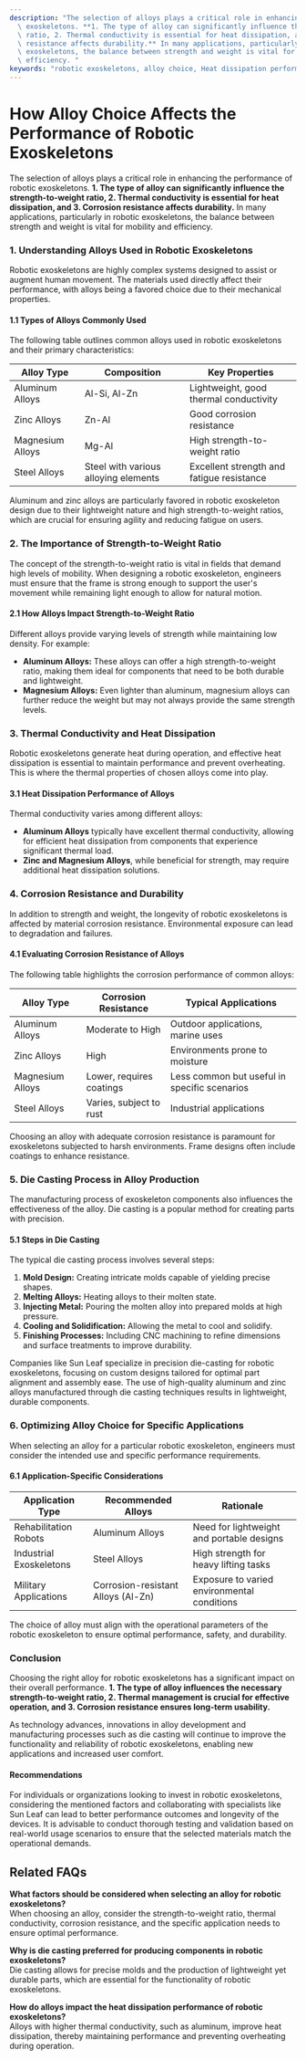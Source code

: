 ```yaml
---
description: "The selection of alloys plays a critical role in enhancing the performance of robotic\
  \ exoskeletons. **1. The type of alloy can significantly influence the strength-to-weight\
  \ ratio, 2. Thermal conductivity is essential for heat dissipation, and 3. Corrosion\
  \ resistance affects durability.** In many applications, particularly in robotic\
  \ exoskeletons, the balance between strength and weight is vital for mobility and\
  \ efficiency. "
keywords: "robotic exoskeletons, alloy choice, Heat dissipation performance, Die casting process"
---
```

# How Alloy Choice Affects the Performance of Robotic Exoskeletons

The selection of alloys plays a critical role in enhancing the performance of robotic exoskeletons. **1. The type of alloy can significantly influence the strength-to-weight ratio, 2. Thermal conductivity is essential for heat dissipation, and 3. Corrosion resistance affects durability.** In many applications, particularly in robotic exoskeletons, the balance between strength and weight is vital for mobility and efficiency. 

### 1. Understanding Alloys Used in Robotic Exoskeletons

Robotic exoskeletons are highly complex systems designed to assist or augment human movement. The materials used directly affect their performance, with alloys being a favored choice due to their mechanical properties.

#### 1.1 Types of Alloys Commonly Used

The following table outlines common alloys used in robotic exoskeletons and their primary characteristics:

| Alloy Type        | Composition                      | Key Properties                         |
|-------------------|----------------------------------|---------------------------------------|
| Aluminum Alloys   | Al-Si, Al-Zn                     | Lightweight, good thermal conductivity |
| Zinc Alloys       | Zn-Al                           | Good corrosion resistance              |
| Magnesium Alloys  | Mg-Al                           | High strength-to-weight ratio         |
| Steel Alloys      | Steel with various alloying elements | Excellent strength and fatigue resistance |

Aluminum and zinc alloys are particularly favored in robotic exoskeleton design due to their lightweight nature and high strength-to-weight ratios, which are crucial for ensuring agility and reducing fatigue on users.

### 2. The Importance of Strength-to-Weight Ratio

The concept of the strength-to-weight ratio is vital in fields that demand high levels of mobility. When designing a robotic exoskeleton, engineers must ensure that the frame is strong enough to support the user's movement while remaining light enough to allow for natural motion.

#### 2.1 How Alloys Impact Strength-to-Weight Ratio

Different alloys provide varying levels of strength while maintaining low density. For example:
- **Aluminum Alloys:** These alloys can offer a high strength-to-weight ratio, making them ideal for components that need to be both durable and lightweight.
- **Magnesium Alloys:** Even lighter than aluminum, magnesium alloys can further reduce the weight but may not always provide the same strength levels.

### 3. Thermal Conductivity and Heat Dissipation

Robotic exoskeletons generate heat during operation, and effective heat dissipation is essential to maintain performance and prevent overheating. This is where the thermal properties of chosen alloys come into play.

#### 3.1 Heat Dissipation Performance of Alloys

Thermal conductivity varies among different alloys:
- **Aluminum Alloys** typically have excellent thermal conductivity, allowing for efficient heat dissipation from components that experience significant thermal load.
- **Zinc and Magnesium Alloys**, while beneficial for strength, may require additional heat dissipation solutions.

### 4. Corrosion Resistance and Durability

In addition to strength and weight, the longevity of robotic exoskeletons is affected by material corrosion resistance. Environmental exposure can lead to degradation and failures.

#### 4.1 Evaluating Corrosion Resistance of Alloys

The following table highlights the corrosion performance of common alloys:

| Alloy Type       | Corrosion Resistance   | Typical Applications                  |
|-------------------|------------------------|--------------------------------------|
| Aluminum Alloys   | Moderate to High      | Outdoor applications, marine uses    |
| Zinc Alloys       | High                   | Environments prone to moisture       |
| Magnesium Alloys  | Lower, requires coatings | Less common but useful in specific scenarios |
| Steel Alloys      | Varies, subject to rust | Industrial applications               |

Choosing an alloy with adequate corrosion resistance is paramount for exoskeletons subjected to harsh environments. Frame designs often include coatings to enhance resistance.

### 5. Die Casting Process in Alloy Production

The manufacturing process of exoskeleton components also influences the effectiveness of the alloy. Die casting is a popular method for creating parts with precision.

#### 5.1 Steps in Die Casting

The typical die casting process involves several steps:
1. **Mold Design:** Creating intricate molds capable of yielding precise shapes.
2. **Melting Alloys:** Heating alloys to their molten state.
3. **Injecting Metal:** Pouring the molten alloy into prepared molds at high pressure.
4. **Cooling and Solidification:** Allowing the metal to cool and solidify.
5. **Finishing Processes:** Including CNC machining to refine dimensions and surface treatments to improve durability.

Companies like Sun Leaf specialize in precision die-casting for robotic exoskeletons, focusing on custom designs tailored for optimal part alignment and assembly ease. The use of high-quality aluminum and zinc alloys manufactured through die casting techniques results in lightweight, durable components.

### 6. Optimizing Alloy Choice for Specific Applications

When selecting an alloy for a particular robotic exoskeleton, engineers must consider the intended use and specific performance requirements.

#### 6.1 Application-Specific Considerations

| Application Type         | Recommended Alloys      | Rationale                           |
|--------------------------|-------------------------|-------------------------------------|
| Rehabilitation Robots     | Aluminum Alloys         | Need for lightweight and portable designs |
| Industrial Exoskeletons  | Steel Alloys            | High strength for heavy lifting tasks |
| Military Applications    | Corrosion-resistant Alloys (Al-Zn) | Exposure to varied environmental conditions |

The choice of alloy must align with the operational parameters of the robotic exoskeleton to ensure optimal performance, safety, and durability.

### Conclusion

Choosing the right alloy for robotic exoskeletons has a significant impact on their overall performance. **1. The type of alloy influences the necessary strength-to-weight ratio, 2. Thermal management is crucial for effective operation, and 3. Corrosion resistance ensures long-term usability.** 

As technology advances, innovations in alloy development and manufacturing processes such as die casting will continue to improve the functionality and reliability of robotic exoskeletons, enabling new applications and increased user comfort.

#### Recommendations

For individuals or organizations looking to invest in robotic exoskeletons, considering the mentioned factors and collaborating with specialists like Sun Leaf can lead to better performance outcomes and longevity of the devices. It is advisable to conduct thorough testing and validation based on real-world usage scenarios to ensure that the selected materials match the operational demands.

## Related FAQs

**What factors should be considered when selecting an alloy for robotic exoskeletons?**  
When choosing an alloy, consider the strength-to-weight ratio, thermal conductivity, corrosion resistance, and the specific application needs to ensure optimal performance.

**Why is die casting preferred for producing components in robotic exoskeletons?**  
Die casting allows for precise molds and the production of lightweight yet durable parts, which are essential for the functionality of robotic exoskeletons.

**How do alloys impact the heat dissipation performance of robotic exoskeletons?**  
Alloys with higher thermal conductivity, such as aluminum, improve heat dissipation, thereby maintaining performance and preventing overheating during operation.
